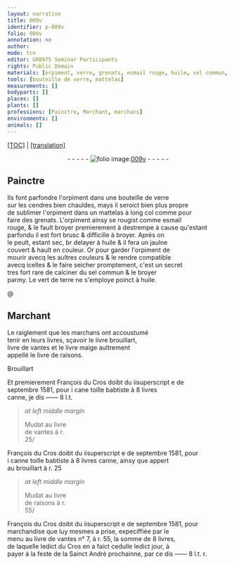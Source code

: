```yaml
---
layout: narrative
title: 009v
identifier: p-009v
folio: 009v
annotation: no
author:
mode: tcn
editor: GR8975 Seminar Participants
rights: Public Domain
materials: [orpiment, verre, grenats, esmail rouge, huile, sel commun, vert de terre, toille babtiste]
tools: [bouteille de verre, mattelas]
measurements: []
bodyparts: []
places: []
plants: []
professions: [Painctre, Marchant, marchans]
environments: []
animals: []
---
```


<p><a href="{{ site.baseurl }}/normalized/">[TOC]</a> | <a href="{{ site.baseurl }}/texts/p-009v_tl/" target="_blank">[translation]</a></p><div class="folio" align="center">- - - - - <a href="http://gallica.bnf.fr/ark:/12148/btv1b10500001g/f24.image" target="_blank"><img src="https://cu-mkp.github.io/2017-workshop-edition/assets/photo-icon.png" alt="folio image: " style="display:inline-block; margin-bottom:-3px;"/>009v</a> - - - - - </div>  
  

## <span class="pro">Painctre</span>

 
Ils font parfondre l'<span class="m">orpiment</span> dans une <span class="tl">bouteille de <span class="m">verre</span></span><br/> sur les cendres bien chauldes, mays il seroict bien plus propre<br/> de sublimer l'<span class="m">orpiment</span> dans un <span class="tl">mattelas</span> à long col co<span class="exp">mm</span>e pour<br/> faire des <span class="m">grenats</span>. L'<span class="m">orpiment</span> ainsy se rougist comme <span class="m">esmail<br/> rouge</span>, & le fault broyer premierem<span class="exp">ent</span> à destrempe à cause qu'esta<span class="exp">n</span>t<br/> parfondu il est fort brusc & difficille à broyer. Aprés on<br/> le peult, esta<span class="exp">n</span>t sec, <span class="del">br</span> delayer à <span class="m">huile</span> & il fera un jaulne<br/> couvert & hault en couleur. Or pour garder l'<span class="m">orpiment</span> de<br/> mourir avecq les aultres couleurs & le rendre compatible<br/> avecq icelles & le faire seicher promptem<span class="exp">ent</span>, c'est un secret<br/> tres fort rare de calciner du <span class="m">sel commun</span> & le broyer<br/> parmy. Le <span class="m">vert de terre</span> ne s'employe poinct à <span class="m">huile</span>.
 
 @ 
  

## <span class="pro">Marchant</span>

 
Le raiglement que les <span class="pro">marchans</span> ont accoustumé<br/> tenir en leurs livres, sçavoir le livre brouillart,<br/> livre de vantes et le livre maige aultrement<br/> appellé le livre de raisons.
 
 
  
Brouillart
 
Et premierement François du Cros doibt du iisuperscript e de<br/> septembre 1581, po<span class="exp">ur</span> i cane <span class="m">toille babtiste</span> à 8 livres<br/> canne, je dis —— 8 l.<span class="x">t</span>.
 
> *at left middle margin*
> 
> 
>   Mudat au livre<br/> de vantes à r.<br/> 25/
 
François du Cros doibt du iisuperscript e de septembre 1581, pour<br/> i canne <span class="m">toille babtiste</span> à 8 livres canne, ainsy que appert<br/> au brouillart à r. 25 
 
> *at left middle margin*
> 
> 
>   Mudat au livre<br/> de raisons à r.<br/> 55/
 
François du Cros doibt du iisuperscript e de septembre 1581, pour<br/> marchandise que luy mesmes a prise, expeciffiée par le<br/> menu au livre de vantes n° 7, à r. 55, la somme de 8 livres,<br/> de laquelle led<span class="exp">ict</span> du Cros en a faict cedulle ledict jour, à<br/> payer à la feste de la S<span class="exp">ainc</span>t André prochainne, par ce dis —— 8 l.t. r. 
 
